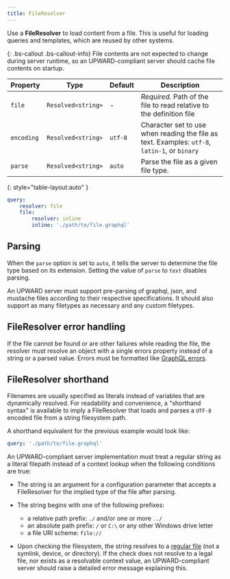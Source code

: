 ```yaml
---
title: FileResolver
---
```


Use a **FileResolver** to load content from a file.
This is useful for loading queries and templates, which are reused by other systems.

{: .bs-callout .bs-callout-info}
File contents are not expected to change during server runtime, so an UPWARD-compliant server should cache file contents on startup.

| Property   | Type               | Default | Description                                                                                   |
| ---------- | ------------------ | ------- | --------------------------------------------------------------------------------------------- |
| `file`     | `Resolved<string>` | -       | _Required._ Path of the file to read relative to the definition file                          |
| `encoding` | `Resolved<string>` | `utf-8` | Character set to use when reading the file as text. Examples: `utf-8`, `latin-1`, or `binary` |
| `parse`    | `Resolved<string>` | `auto`  | Parse the file as a given file type.                                                          |
{: style="table-layout:auto" }

```yml
query:
    resolver: file
    file:
        resolver: inline
        inline: './path/to/file.graphql'
```

## Parsing

When the `parse` option is set to `auto`, it tells the server to determine the file type based on its extension.
Setting the value of `parse` to `text` disables parsing.

An UPWARD server must support pre-parsing of graphql, json, and mustache files according to their respective specifications.
It should also support as many filetypes as necessary and any custom filetypes.

## FileResolver error handling

If the file cannot be found or are other failures while reading the file, the resolver must resolve an object with a single errors property instead of a string or a parsed value.
Errors must be formatted like [GraphQL errors][].

## FileResolver shorthand

Filenames are usually specified as literals instead of variables that are dynamically resolved.
For readability and convenience, a "shorthand syntax" is available to imply a FileResolver that loads and parses a `UTF-8` encoded file from a string filesystem path.

A shorthand equivalent for the previous example would look like:

```yml
query: './path/to/file.graphql'
```

An UPWARD-compliant server implementation must treat a regular string as a literal filepath instead of a context lookup when the following conditions are true:

-   The string is an argument for a configuration parameter that accepts a FileResolver for the implied type of the file after parsing.
-   The string begins with one of the following prefixes:

    -   a relative path prefix: `./` and/or one or more `../`
    -   an absolute path prefix: `/` or `C:\` or any other Windows drive letter
    -   a file URI scheme: `file://`

-   Upon checking the filesystem, the string resolves to a [regular file][] (not a symlink, device, or directory).
    If the check does not resolve to a legal file, nor exists as a resolvable context value, an UPWARD-compliant server should raise a detailed error message explaining this.

[GraphQL errors]: https://facebook.github.io/graphql/June2018/#sec-Errors
[regular file]: http://www.livefirelabs.com/unix_tip_trick_shell_script/unix_operating_system_fundamentals/file-types-in-unix.htm
